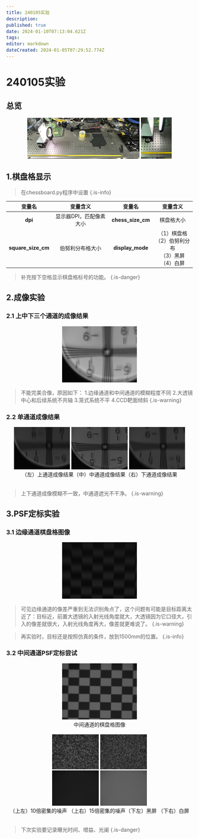 ```yaml
---
title: 240105实验
description: 
published: true
date: 2024-01-10T07:13:04.621Z
tags: 
editor: markdown
dateCreated: 2024-01-05T07:29:52.774Z
---
```


# 240105实验

## 总览

<center><img src='/240105/总览.jpg' width=60%>   <img src='/240105/目标位置.jpg' width=16.5%></center>

## 1.棋盘格显示

> 在chessboard.py程序中设置
{.is-info}

| 变量名 | 变量含义 | 变量名 | 变量含义 |
|:-:|:-:|:-:|:-:|
|**dpi**|显示器DPI，匹配像素大小|**chess_size_cm**|棋盘格大小|
|**square_size_cm**|伯努利分布格大小|**display_mode**|（1）棋盘格<br>（2）伯努利分布<br>（3）黑屏<br>（4）白屏|

> 补充按下空格显示棋盘格标号的功能。
{.is-danger}


## 2.成像实验

### 2.1 上中下三个通道的成像结果

<center>
<img src='/240105/1-1.jpg' width=40%>
</center>
  
> 不能完美合像，原因如下：
>	1.边缘通道和中间通道的模糊程度不同
> 2.大透镜中心和后续系统不共轴
> 3.笼式系统不平
> 4.CCD靶面倾斜
{.is-warning}

### 2.2 单通道成像结果

<center>
<img src='/240105/1-2.jpg' width=30%> <img src='/240105/1-4.jpg' width=30%> <img src='/240105/1-3.jpg' width=30%>
  <br>
	<div class='tz'>（左）上通道成像结果（中）中通道成像结果（右）下通道成像结果</div>
</center>
<br>

> 上下通道成像模糊不一致，中通道遮光不干净。
{.is-warning}

## 3.PSF定标实验

### 3.1 边缘通道棋盘格图像

<center><img src='/240105/2-1.jpg' width=40%></center>

> 可见边缘通道的像差严重到无法识别角点了，这个问题有可能是目标距离太近了：目标近，前置大透镜的入射光线角度就大，大透镜因为它口径大，引入的像差就很大，入射光线角度再大，像差就更难说了。
{.is-warning}

> 再实验时，目标还是按照仿真的条件，放到1500mm的位置。
{.is-info}

### 3.2 中间通道PSF定标尝试

<center>
  <img src='/240105/2-2.jpg' width=40%>
  <br>
  <div class='tz'>中间通道的棋盘格图像</div>
</center>
<br>

<center>
  <img src='/240105/2-3.jpg' width=25%> <img src='/240105/2-4.jpg' width=25%>
  <br>
  <img src='/240105/2-5.jpg' width=25%> <img src='/240105/2-6.jpg' width=25%>
  <br>
  <div class='tz'>（上左）10倍密集的噪声 （上右）15倍密集的噪声（下左）黑屏 （下右）白屏</div>
</center>
<br>

> 下次实验要记录曝光时间、增益、光阑
{.is-danger}
